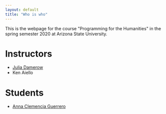 ```yaml
---
layout: default
title: "Who is who"
---
```


This is the webpage for the course "Programming for the Humanities" in the spring semester 2020 at Arizona State University.

# Instructors

- [Julia Damerow](julia.md)
- Ken Aiello

# Students

- [Anna Clemencia Guerrero](anna.md)

